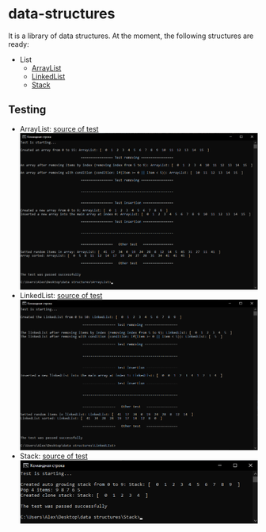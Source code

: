 # data-structures  
It is a library of data structures. At the moment, the following structures are ready:
* List 
    * [ArrayList](https://github.com/ThePersonThat/data-structures/tree/master/ArrayList)
    * [LinkedList](https://github.com/ThePersonThat/data-structures/tree/master/LinkedLIst)
    * [Stack](https://github.com/ThePersonThat/data-structures/tree/master/Stack)
## Testing 
* ArrayList: [source of test](https://github.com/ThePersonThat/data-structures/blob/master/ArrayList/test.c)   
![Arraylist](test_images/arraylist_test.png)
* LinkedList: [source of test](https://github.com/ThePersonThat/data-structures/blob/master/LinkedLIst/test.c)
![LinkedList](test_images/linkedlist_test.png)
* Stack: [source of test](https://github.com/ThePersonThat/data-structures/blob/master/Stack/test.c)  
![Stack](test_images/stack_test.png)